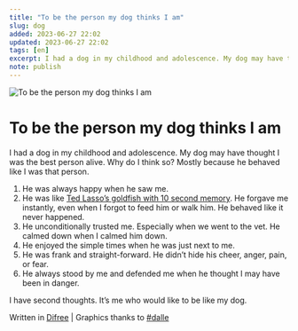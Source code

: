 ```yaml
---
title: "To be the person my dog thinks I am"
slug: dog
added: 2023-06-27 22:02
updated: 2023-06-27 22:02
tags: [en]
excerpt: I had a dog in my childhood and adolescence. My dog may have thought I was the best person alive. Why do I think so? Mostly because he behaved like I was that person.
note: publish
---
```

![To be the person my dog thinks I am](/images/2023-06-27-dog.png)
# To be the person my dog thinks I am
I had a dog in my childhood and adolescence. My dog may have thought I was the best person alive. Why do I think so? Mostly because he behaved like I was that person.

1. He was always happy when he saw me. 
2. He was like [Ted Lasso’s goldfish with 10 second memory](https://www.youtube.com/watch?v=8PmX7zEUg_w). He forgave me instantly, even when I forgot to feed him or walk him. He behaved like it never happened.
3. He unconditionally trusted me. Especially when we went to the vet. He calmed down when I calmed him down.
4. He enjoyed the simple times when he was just next to me.
5. He was frank and straight-forward. He didn’t hide his cheer, anger, pain, or fear.
6. He always stood by me and defended me when he thought I may have been in danger.

I have second thoughts. It’s me who would like to be like my dog.




Written in [Difree](https://www.getdifree.com/) | Graphics thanks to [#dalle](https://labs.openai.com/s/UyPeDWzIQfGayMBpKqwARVIh)
